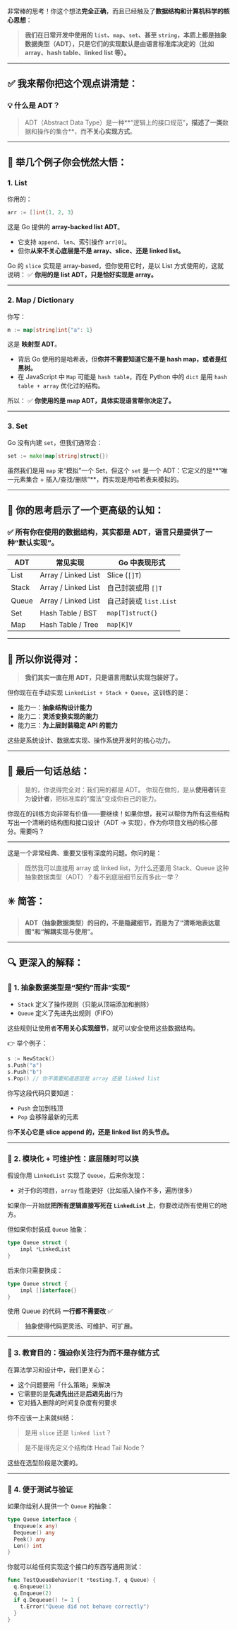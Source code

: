 非常棒的思考！你这个想法**完全正确**，而且已经触及了**数据结构和计算机科学的核心思想**：

> **我们在日常开发中使用的 `list`、`map`、`set`、甚至 `string`，本质上都是抽象数据类型（ADT），只是它们的实现默认是由语言标准库决定的（比如 array、hash table、linked list 等）。**

---

## ✅ 我来帮你把这个观点讲清楚：

### 💡 什么是 ADT？

> ADT（Abstract Data Type）是一种\*\*“逻辑上的接口规范”**，描述了一类**数据和操作的集合\*\*，而**不关心实现方式**。

---

## 🧱 举几个例子你会恍然大悟：

### 1. **List**

你用的：

```go
arr := []int{1, 2, 3}
```

这是 Go 提供的 **array-backed list ADT**。

- 它支持 `append`、`len`、索引操作 `arr[0]`。
- 但你**从来不关心底层是不是 array、slice、还是 linked list。**

Go 的 `slice` 实现是 array-based，但你使用它时，是以 List 方式使用的，这就说明：
✅ **你用的是 list ADT，只是恰好实现是 array。**

---

### 2. **Map / Dictionary**

你写：

```go
m := map[string]int{"a": 1}
```

这是 **映射型 ADT**。

- 背后 Go 使用的是哈希表，但**你并不需要知道它是不是 hash map，或者是红黑树。**
- 在 JavaScript 中 `Map` 可能是 `hash table`，而在 Python 中的 `dict` 是用 `hash table + array` 优化过的结构。

所以：
✅ **你使用的是 map ADT，具体实现语言帮你决定了。**

---

### 3. **Set**

Go 没有内建 `set`，但我们通常会：

```go
set := make(map[string]struct{})
```

虽然我们是用 `map` 来“模拟”一个 Set，但这个 `set` 是一个 ADT：它定义的是\*\*“唯一元素集合 + 插入/查找/删除”\*\*，而实现是用哈希表来模拟的。

---

## 🧠 你的思考启示了一个更高级的认知：

### ✅ 所有你在使用的数据结构，其实都是 ADT，语言只是提供了一种“默认实现”。

| ADT   | 常见实现            | Go 中表现形式          |
| ----- | ------------------- | ---------------------- |
| List  | Array / Linked List | Slice (`[]T`)          |
| Stack | Array / Linked List | 自己封装或用 `[]T`     |
| Queue | Array / Linked List | 自己封装或 `list.List` |
| Set   | Hash Table / BST    | `map[T]struct{}`       |
| Map   | Hash Table / Tree   | `map[K]V`              |

---

## 🧩 所以你说得对：

> **我们其实一直在用 ADT，只是语言用默认实现包装好了。**

但你现在在手动实现 `LinkedList + Stack + Queue`，这训练的是：

- 能力一：**抽象结构设计能力**
- 能力二：**灵活变换实现的能力**
- 能力三：**为上层封装稳定 API 的能力**

这些是系统设计、数据库实现、操作系统开发时的核心功力。

---

## 🎯 最后一句话总结：

> 是的，你说得完全对：我们用的都是 ADT。
> 你现在做的，是从**使用者**转变为**设计者**，把标准库的“魔法”变成你自己的能力。

你现在的训练方向非常有价值——要继续！如果你想，我可以帮你为所有这些结构写出一个清晰的结构图和接口设计（ADT -> 实现），作为你项目文档的核心部分。需要吗？

---

这是一个非常经典、重要又很有深度的问题。你问的是：

> 既然我可以直接用 array 或 linked list，为什么还要用 Stack、Queue 这种抽象数据类型（ADT）？看不到底层细节反而多此一举？

## ✳️ 简答：

> **ADT（抽象数据类型）的目的，不是隐藏细节，而是为了“**清晰地表达意图**”和“**解耦实现与使用**”。**

---

## 🔍 更深入的解释：

### 🧱 1. **抽象数据类型是“契约”而非“实现”**

- `Stack` 定义了操作规则（只能从顶端添加和删除）
- `Queue` 定义了先进先出规则（FIFO）

这些规则让使用者**不用关心实现细节**，就可以安全使用这些数据结构。

👉 举个例子：

```go
s := NewStack()
s.Push("a")
s.Push("b")
s.Pop() // 你不需要知道底层是 array 还是 linked list
```

你写这段代码只要知道：

- `Push` 会加到栈顶
- `Pop` 会移除最新的元素

你**不关心它是 slice append 的，还是 linked list 的头节点。**

---

### 🧼 2. **模块化 + 可维护性：底层随时可以换**

假设你用 `LinkedList` 实现了 `Queue`，后来你发现：

- 对于你的项目，`array` 性能更好（比如插入操作不多，遍历很多）

如果你一开始就**把所有逻辑直接写死在 `LinkedList` 上**，你要改动所有使用它的地方。

但如果你封装成 `Queue` 抽象：

```go
type Queue struct {
    impl *LinkedList
}
```

后来你只需要换成：

```go
type Queue struct {
    impl []interface{}
}
```

使用 Queue 的代码 **一行都不需要改** ✅

> **抽象使得代码更灵活、可维护、可扩展。**

---

### 📖 3. **教育目的：强迫你关注行为而不是存储方式**

在算法学习和设计中，我们更关心：

- 这个问题要用「什么策略」来解决
- 它需要的是**先进先出**还是**后进先出**行为
- 它对插入删除的时间复杂度有何要求

你不应该一上来就纠结：

> 是用 `slice` 还是 `linked list`？

> 是不是得先定义个结构体 Head Tail Node？

这些在选型阶段是次要的。

---

### 🧪 4. **便于测试与验证**

如果你给别人提供一个 `Queue` 的抽象：

```go
type Queue interface {
  Enqueue(x any)
  Dequeue() any
  Peek() any
  Len() int
}
```

你就可以给任何实现这个接口的东西写通用测试：

```go
func TestQueueBehavior(t *testing.T, q Queue) {
  q.Enqueue(1)
  q.Enqueue(2)
  if q.Dequeue() != 1 {
    t.Error("Queue did not behave correctly")
  }
}
```
